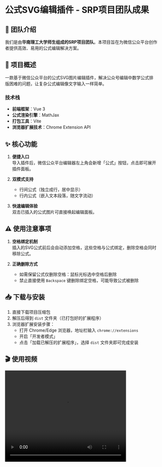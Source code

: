 # 公式SVG编辑插件 - SRP项目团队成果

## 👥 团队介绍

我们是由**华南理工大学师生组成的SRP项目团队**。本项目旨在为微信公众平台创作者提供高效、易用的公式编辑解决方案。

## 📝 项目概述

一款基于微信公众平台的公式SVG图片编辑插件，解决公众号编辑中数学公式排版困难的问题，让复杂公式编辑像文字输入一样简单。

### 技术栈

- **前端框架**：Vue 3
- **公式渲染引擎**：MathJax
- **打包工具**：Vite
- **浏览器扩展技术**：Chrome Extension API

## ✨ 核心功能

1. **便捷入口**  
   导入插件后，微信公众平台编辑器左上角会新增「公式」按钮，点击即可展开插件面板。

2. **双模式支持**

   - 行间公式（独立成行，居中显示）
   - 行内公式（嵌入文本段落，随文字流动）

3. **快速编辑体验**  
   双击已插入的公式图片可直接唤起编辑面板。

## ⚠️ 使用注意事项

1. **空格绑定机制**  
   插入的SVG公式前后会自动添加空格，这些空格与公式绑定，删除空格会同时移除公式。

2. **正确删除方式**
   - 如需保留公式仅删除空格：鼠标光标选中空格后删除
   - 禁止直接使用 `Backspace` 键删除绑定空格，可能导致公式被删除

## 📥 下载与安装

1. 直接下载项目压缩包
2. 解压后得到 `dist` 文件夹（已打包好的扩展程序）
3. 浏览器扩展安装步骤：
   - 打开 Chrome/Edge 浏览器，地址栏输入 `chrome://extensions`
   - 开启「开发者模式」
   - 点击「加载已解压的扩展程序」，选择 `dist` 文件夹即可完成安装
## 🎬 使用视频
<video src="https://gitee.com/liangshuidashuai/videos/raw/master/use.mp4" autoplay="true" controls="controls" width="400" height="300"></video>


